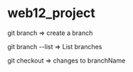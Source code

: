 # web12_project

git branch <branchName> => create a branch

git branch --list => List branches

git checkout <branchName> => changes to branchName
